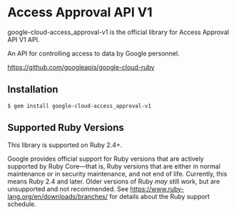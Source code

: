 # Access Approval API V1

google-cloud-access_approval-v1 is the official library for Access Approval API V1 API.

An API for controlling access to data by Google personnel.

https://github.com/googleapis/google-cloud-ruby

## Installation

```
$ gem install google-cloud-access_approval-v1
```

## Supported Ruby Versions

This library is supported on Ruby 2.4+.

Google provides official support for Ruby versions that are actively supported
by Ruby Core—that is, Ruby versions that are either in normal maintenance or
in security maintenance, and not end of life. Currently, this means Ruby 2.4
and later. Older versions of Ruby _may_ still work, but are unsupported and not
recommended. See https://www.ruby-lang.org/en/downloads/branches/ for details
about the Ruby support schedule.
